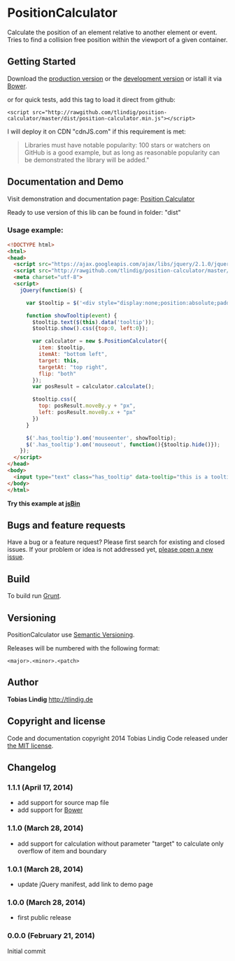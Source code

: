 # PositionCalculator

Calculate the position of an element relative to another element or event. Tries to find a collision free position within the viewport of a given container.


## Getting Started
Download the [production version][min] or the [development version][max] or istall it via [Bower][bower].

[min]: https://raw.github.com/tlindig/position-calculator/master/dist/position-calculator.min.js
[max]: https://raw.github.com/tlindig/position-calculator/master/dist/position-calculator.js
[bower]: http://http://bower.io/

or for quick tests, add this tag to load it direct from github:

`<script src="http://rawgithub.com/tlindig/position-calculator/master/dist/position-calculator.min.js"></script>`


I will deploy it on CDN "cdnJS.com" if this requirement is met:

> Libraries must have notable popularity: 100 stars or watchers on GitHub is a good example, but
> as long as reasonable popularity can be demonstrated the library will be added."

## Documentation and Demo

Visit demonstration and documentation page: <a href="http://tlindig.github.io/position-calculator/">Position Calculator</a>

Ready to use version of this lib can be found in folder: "dist"


### Usage example:

```html
<!DOCTYPE html>
<html>
<head>
  <script src="https://ajax.googleapis.com/ajax/libs/jquery/2.1.0/jquery.min.js"></script>
  <script src="http://rawgithub.com/tlindig/position-calculator/master/dist/position-calculator.min.js"></script>
  <meta charset="utf-8">
  <script>
    jQuery(function($) {

      var $tooltip = $('<div style="display:none;position:absolute;padding:10px;background:rgba(0,0,0,0.5);"></div>').appendTo(document.body);

      function showTooltip(event) {
        $tooltip.text($(this).data('tooltip'));
        $tooltip.show().css({top:0, left:0});

        var calculator = new $.PositionCalculator({
          item: $tooltip,
          itemAt: "bottom left",
          target: this,
          targetAt: "top right",
          flip: "both"
        });
        var posResult = calculator.calculate();

        $tooltip.css({
          top: posResult.moveBy.y + "px",
          left: posResult.moveBy.x + "px"
        })
      }

      $('.has_tooltip').on('mouseenter', showTooltip);
      $('.has_tooltip').on('mouseout', function(){$tooltip.hide()});
    });
  </script>
</head>
<body>
  <input type="text" class="has_tooltip" data-tooltip="this is a tooltip" value="hover me"/>
</body>
</html>
```

<b>Try this example at [jsBin](http://jsbin.com/sifec/1/edit)</b>


## Bugs and feature requests

Have a bug or a feature request? Please first search for existing and closed issues. If your problem or idea is not addressed yet, [please open a new issue](https://github.com/tlindig/position-calculator/issues/new).


## Build

To build run [Grunt](http://gruntjs.com/).


## Versioning

PositionCalculator use [Semantic Versioning](http://semver.org/).

Releases will be numbered with the following format:

`<major>.<minor>.<patch>`


## Author

**Tobias Lindig** <http://tlindig.de>


## Copyright and license

Code and documentation copyright 2014 Tobias Lindig
Code released under [the MIT license](LICENSE).

## Changelog

### 1.1.1 (April 17, 2014)

* add support for source map file
* add support for [Bower][bower]

### 1.1.0 (March 28, 2014)

* add support for calculation without parameter "target" to calculate only overflow of item and boundary

### 1.0.1 (March 28, 2014)

* update jQuery manifest, add link to demo page

### 1.0.0 (March 28, 2014)

* first public release

### 0.0.0 (February 21, 2014)

Initial commit
